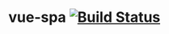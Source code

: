 # vue-spa [![Build Status](https://travis-ci.org/plsgard/vue-spa.svg?branch=master)](https://travis-ci.org/plsgard/vue-spa)
